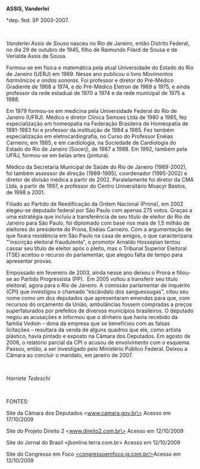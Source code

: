 **ASSIS, Vanderlei**

\*dep. fed. SP 2003-2007.

 

*Vanderlei Assis de Sousa* nasceu no Rio de Janeiro, então Distrito
Federal, no dia 29 de outubro de 1945, filho de Raimundo Filard de Sousa
e de Verialda Assis de Sousa.

Formou-se em física e matemática pela atual Universidade do Estado do
Rio de Janeiro (UERJ) em 1969. Nesse ano publicou o livro *Movimentos
harmônicos e ondas sonoras*. Foi professor e diretor do Pré-Médico
Gradiente de 1968 a 1974, e do Pré-Médico Eletron de 1969 a 1975, e
ainda professor da rede estadual de 1970 a 1974 e da rede municipal de
1975 a 1988.

Em 1979 formou-se em medicina pela Universidade Federal do Rio de
Janeiro (UFRJ). Médico e diretor Clínica Semoes Ltda de 1980 a 1985, fez
especialização em homeopatia na Federação Brasileira de Homeopatia de
1981-1983 foi e professor da instituição de 1984 a 1985. Fez também
especialização em eletrocardiografia, no Curso do Professor Enéias
Carneiro, em 1985, e em cardiologia, na Sociedade de Cardiologia do
Estado do Rio de Janeiro (Socerj), de 1987 a 1988. Em 1992, também pela
UFRJ, formou-se em belas artes (pintura).

Médico da Secretaria Municipal de Saúde do Rio de Janeiro (1989-2002),
foi também assessor de direção (1989-1995), coordenador (1995-2002) e
diretor de divisão médica a partir de 2002. Paralelamente foi diretor da
CMA Ltda, a partir de 1997, e professor do Centro Universitário Moacyr
Bastos, de 1998 a 2001.

Filiado ao Partido de Reedificação da Ordem Nacional (Prona), em 2002
elegeu-se deputado federal por São Paulo com apenas 275 votos. Graças a
uma estratégia que incluiu a transferência de seu título de eleitor do
Rio de Janeiro para São Paulo, foi diplomado com base nos mais de 1,5
milhão de eleitores do presidente do Prona, Enéias Carneiro. Com a
argumentação de que fixara residência em São Paulo na casa de amigos, o
que caracterizaria “'inscrição eleitoral fraudulenta”, o promotor
Arnaldo Hossepian tentou cassar seu título de eleitor após o pleito, mas
o Tribunal Superior Eleitoral (TSE) aceitou o recurso do parlamentar,
que alegou falta de tempo para apresentar provas.

Empossado em fevereiro de 2003, ainda nesse ano deixou o Prona e
filiou-se ao Partido Progressista (PP).  Em 2005 voltou a transferir seu
título eleitoral, agora para o Rio de Janeiro. A comissão parlamentar de
inquérito (CPI) que investigou o chamado “escândalo dos sanguessugas”,
citou seu nome como um dos deputados que apresentaram emendas para que,
com recursos do orçamento da União, ambulâncias fossem compradas a
preços superfaturados por prefeitos de diversos municípios brasileiros.
O deputado negou as acusações e informou que o dinheiro que havia
recebido da família Vedoin – dona da empresa que se beneficiou com as
falsas licitações – resultara da venda de alguns quadros que ele, como
artista plástico, havia pintado e exposto na Câmara dos Deputados. Em
agosto de 2006, o relatório parcial da CPI o acusou de envolvimento com
o esquema. Passou, então, a ser investigado pelo Ministério Público
Federal. Deixou a Câmara ao concluir o mandato, em janeiro de 2007.

 

*Harriete Tedeschi*

 

FONTES:

Site da Câmara dos Deputados \<www.camara.gov.br\> Acesso em 17/10/2009

Site do Projeto Direito 2 \<www.direito2.com.br\> Acesso em 12/10/2009

Site do Jornal do Brasil \<jbonline.terra.com.br\> Acesso em 12/10/2009

Site do Congresso em Foco
[\<congressoemfoco.ig.com.br/\>](http://congressoemfoco.ig.com.br/Noticia.aspx?id=13569)Acesso
em 12/10/2009

 

 
